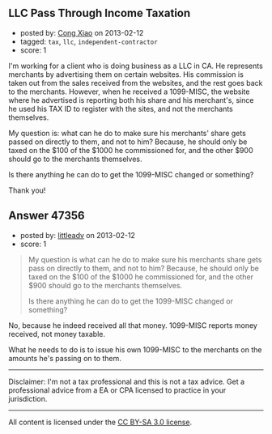 ## LLC Pass Through Income Taxation

- posted by: [Cong Xiao](https://stackexchange.com/users/-1/23983-cong-xiao) on 2013-02-12
- tagged: `tax`, `llc`, `independent-contractor`
- score: 1

I'm working for a client who is doing business as a LLC in CA.  He represents merchants by advertising them on certain websites.  His commission is taken out from the sales received from the websites, and the rest goes back to the merchants.  However, when he received a 1099-MISC, the website where he advertised is reporting both his share and his merchant's, since he used his TAX ID to register with the sites, and not the merchants themselves.  

My question is: what can he do to make sure his merchants' share gets passed on directly to them, and not to him?  Because, he should only be taxed on the $100 of the $1000 he commissioned for, and the other $900 should go to the merchants themselves.  

Is there anything he can do to get the 1099-MISC changed or something?

Thank you!


## Answer 47356

- posted by: [littleadv](https://stackexchange.com/users/-1/13808-littleadv) on 2013-02-12
- score: 1

> My question is what can he do to make sure his merchants share gets
> pass on directly to them, and not to him? Because, he should only be
> taxed on the $100 of the $1000 he commissioned for, and the other $900
> should go to the merchants themselves.
> 
> Is there anything he can do to get the 1099-MISC changed or something?

No, because he indeed received all that money. 1099-MISC reports money received, not money taxable.

What he needs to do is to issue his own 1099-MISC to the merchants on the amounts he's passing on to them.


---

Disclaimer: I'm not a tax professional and this is not a tax advice. Get a professional advice from a EA or CPA licensed to practice in your jurisdiction.



---

All content is licensed under the [CC BY-SA 3.0 license](https://creativecommons.org/licenses/by-sa/3.0/).
